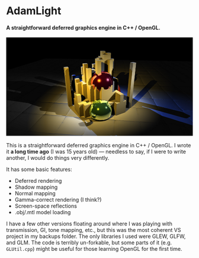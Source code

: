 # AdamLight
#### A straightforward deferred graphics engine in C++ / OpenGL.
![screenshot](screenshot2.png?raw=true "engine screenshot showing shadows, normal mapping, screen-space reflections")

This is a straightforward deferred graphics engine in C++ / OpenGL. I wrote it **a long time ago** (I was 15 years old) — needless to say, if I were to write another, I would do things very differently.

It has some basic features:

* Deferred rendering
* Shadow mapping
* Normal mapping
* Gamma-correct rendering (I think?)
* Screen-space reflections
* .obj/.mtl model loading

I have a few other versions floating around where I was playing with transmission, GI, tone mapping, etc., but this was the most coherent VS project in my backups folder.
The only libraries I used were GLEW, GLFW, and GLM. The code is terribly un-forkable, but some parts of it (e.g. `GLUtil.cpp`) might be useful for those learning OpenGL for the first time.
